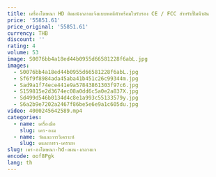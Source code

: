 ```yaml
---
title: เครื่องโฆษณา HD ติดผนังกลางแจ้งแบบพอดีตัวพร้อมใบรับรอง CE / FCC สําหรับปั๊มน้ํามัน
price: '55851.61'
price_original: '55851.61'
currency: THB
discount: ''
rating: 4
volume: 53
image: S0076bb4a18ed44b0955d66581228f6abL.jpg
images:
  - S0076bb4a18ed44b0955d66581228f6abL.jpg
  - Sf6f9f8984ada45aba41b451c26c99344m.jpg
  - Sad9a1f74ece441e9a57843861303f97c6.jpg
  - S159815e2d3674ec08a0dd6c5a0e2a837X.jpg
  - Sd499d546b0134d4c8e1a993c55133579y.jpg
  - S6a2b9e7202a2467f86be5e6e9a1c605du.jpg
video: 4000245642589.mp4
categories:
  - name: เครื่องมือ
    slug: เคร-องม
  - name: วัดและการวิเคราะห์
    slug: ดและการว-เคราะห
slug: เคร-องโฆษณา-hd-ดผน-งกลางแจ
encode: oof8Pgk
lang: th
---
```

  